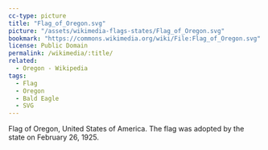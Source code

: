 ```yaml
---
cc-type: picture
title: "Flag_of_Oregon.svg"
picture: "/assets/wikimedia-flags-states/Flag_of_Oregon.svg"
bookmark: "https://commons.wikimedia.org/wiki/File:Flag_of_Oregon.svg"
license: Public Domain
permalink: /wikimedia/:title/
related:
  - Oregon - Wikipedia
tags:
  - Flag
  - Oregon
  - Bald Eagle
  - SVG
---
```

Flag of Oregon, United States of America. The flag was adopted by the state on February 26, 1925.